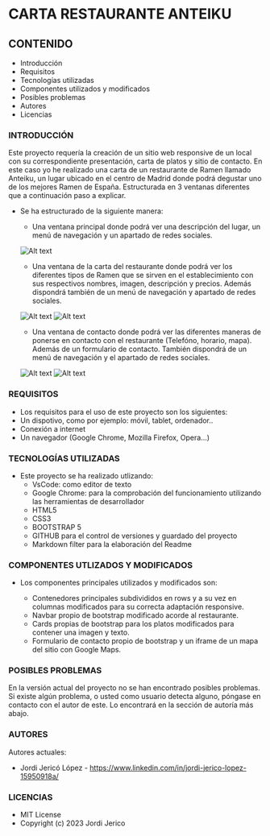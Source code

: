 # CARTA RESTAURANTE ANTEIKU

## CONTENIDO
   
* Introducción
* Requisitos
* Tecnologías utilizadas
* Componentes utilizados y modificados
* Posibles problemas
* Autores
* Licencias


### INTRODUCCIÓN

Este proyecto requería la creación de un sitio web responsive de un local con su correspondiente presentación,  carta de platos y sitio de contacto.
En este caso yo he realizado una carta de un restaurante de Ramen llamado Anteiku, un lugar ubicado en el centro de Madrid donde podrá degustar uno de los mejores Ramen de España. Estructurada en 3 ventanas diferentes que a continuación paso a explicar.

* Se ha estructurado de la siguiente manera:
    - Una ventana principal donde podrá ver una descripción del lugar, un menú de navegación y un apartado de redes sociales.  

    ![Alt text](img/CapturaMainMovil.png)


    - Una ventana de la carta del restaurante donde podrá ver los diferentes tipos de Ramen que se sirven en el establecimiento con sus respectivos nombres, imagen, descripción y precios. Además dispondrá también de un menú de navegación y apartado de redes sociales.

    ![Alt text](img/CapturaMenuMovil.png) 
    ![Alt text](img/CapturaMenuMovil2.png)
    


    - Una ventana de contacto donde podrá ver las diferentes maneras de ponerse en contacto con el restaurante (Telefóno, horario, mapa). Además de un formulario de contacto. También dispondrá de un menú de navegación y el apartado de redes sociales.

    ![Alt text](img/CapturaContactoMovil.png)
    ![Alt text](img/CapturaContactoMovil2.png)




### REQUISITOS

* Los requisitos para el uso de este proyecto son los siguientes:
* Un dispotivo, como por ejemplo: móvil, tablet, ordenador..
* Conexión a internet
* Un navegador (Google Chrome, Mozilla Firefox, Opera...)



### TECNOLOGÍAS UTILIZADAS

* Este proyecto se ha realizado utlizando:
    - VsCode: como editor de texto
    - Google Chrome: para la comprobación del funcionamiento utilizando las herramientas de desarrollador
    - HTML5
    - CSS3
    - BOOTSTRAP 5
    - GITHUB para el control de versiones y guardado del proyecto
    - Markdown filter para la elaboración del Readme


### COMPONENTES UTLIZADOS Y MODIFICADOS
 
* Los componentes principales utilizados y modificados son:

    - Contenedores principales subdivididos en rows y a su vez en columnas modificados para su correcta adaptación responsive.
    - Navbar propio de bootstrap modificado acorde al restaurante.
    - Cards propias de bootstrap para los platos modificados para contener una imagen y texto.
    - Formulario de contacto propio de bootstrap y un iframe de un mapa del sitio con Google Maps.
    


### POSIBLES PROBLEMAS

En la versión actual del proyecto no se han encontrado posibles problemas.
Si existe algún problema, o usted como usuario detecta alguno, póngase en contacto con el autor de este. Lo encontrará en la sección de autoría más abajo.



### AUTORES

Autores actuales:

* Jordi Jericó López - https://www.linkedin.com/in/jordi-jerico-lopez-15950918a/

### LICENCIAS

* MIT License
* Copyright (c) 2023 Jordi Jerico
